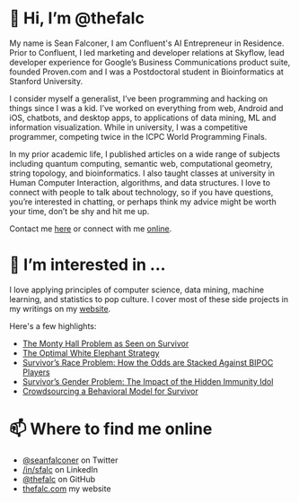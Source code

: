 # 👋 Hi, I’m @thefalc

My name is Sean Falconer, I am Confluent's AI Entrepreneur in Residence. Prior to Confluent, I led marketing and developer relations at Skyflow, lead developer experience for
Google’s Business Communications product suite, founded Proven.com and I was a Postdoctoral student in Bioinformatics at Stanford University.

I consider myself a generalist, I’ve been programming and hacking on things since I was a kid. I’ve worked on everything from web, Android and iOS, chatbots, and desktop apps,
to applications of data mining, ML and information visualization. While in university, I was a competitive programmer, competing twice in the ICPC World Programming Finals.

In my prior academic life, I published articles on a wide range of subjects including quantum computing, semantic web, computational geometry, string topology, and bioinformatics. I also taught classes at university in Human Computer Interaction, algorithms, and data structures.
I love to connect with people to talk about technology, so if you have questions, you’re interested in chatting, or perhaps think my advice might be worth your time,
don’t be shy and hit me up.

Contact me [here](https://thefalc.com/contact/) or connect with me [online](https://twitter.com/seanfalconer).

# 👀 I’m interested in ...

I love applying principles of computer science, data mining, machine learning, and statistics to pop culture. I cover most of these side projects in my writings
on my [website](https://thefalc.com).

Here's a few highlights:
* [The Monty Hall Problem as Seen on Survivor](https://thefalc.com/2021/12/the-monty-hall-problem-as-seen-on-survivor/)
* [The Optimal White Elephant Strategy](https://thefalc.com/2021/12/the-optimal-white-elephant-strategy/)
* [Survivor’s Race Problem: How the Odds are Stacked Against BIPOC Players](https://thefalc.com/2020/08/survivors-race-problem-how-the-odds-are-stacked-against-bipoc-players/)
* [Survivor’s Gender Problem: The Impact of the Hidden Immunity Idol](https://thefalc.com/2019/01/survivors-gender-problem-the-impact-of-the-hidden-immunity-idol/)
* [Crowdsourcing a Behavioral Model for Survivor](https://thefalc.com/2017/09/crowdsourcing-a-behavioral-model-for-survivor/)

# 📫 Where to find me online

* [@seanfalconer](https://twitter.com/seanfalconer) on Twitter
* [/in/sfalc](https://www.linkedin.com/in/seanf/) on LinkedIn
* [@thefalc](https://github.com/thefalc) on GitHub
* [thefalc.com](https://thefalc.com) my website


